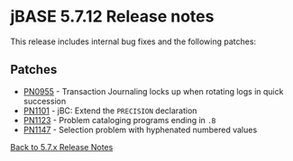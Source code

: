 # jBASE 5.7.12 Release notes

<PageHeader />

This release includes internal bug fixes and the following patches:

## Patches

- [PN0955](./pn955/README.md) - Transaction Journaling locks up when rotating logs in quick succession  
- [PN1101](./pn1101/README.md) - jBC: Extend the `PRECISION` declaration  
- [PN1123](./pn1123/README.md) - Problem cataloging programs ending in `.B`  
- [PN1147](./pn1147/README.md) - Selection problem with hyphenated numbered values  

[Back to 5.7.x Release Notes](./../README.md)
  
<PageFooter />
